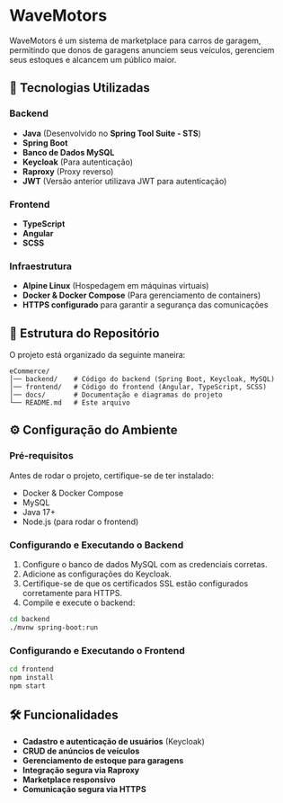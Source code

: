 # WaveMotors  

WaveMotors é um sistema de marketplace para carros de garagem, permitindo que donos de garagens anunciem seus veículos, gerenciem seus estoques e alcancem um público maior.  

## 🚀 Tecnologias Utilizadas  

### Backend  
- **Java** (Desenvolvido no **Spring Tool Suite - STS**)  
- **Spring Boot**  
- **Banco de Dados MySQL**  
- **Keycloak** (Para autenticação)  
- **Raproxy** (Proxy reverso)  
- **JWT** (Versão anterior utilizava JWT para autenticação)  

### Frontend  
- **TypeScript**  
- **Angular**  
- **SCSS**  

### Infraestrutura  
- **Alpine Linux** (Hospedagem em máquinas virtuais)  
- **Docker & Docker Compose** (Para gerenciamento de containers)  
- **HTTPS configurado** para garantir a segurança das comunicações  

## 📂 Estrutura do Repositório  

O projeto está organizado da seguinte maneira:  

```
eCommerce/
│── backend/    # Código do backend (Spring Boot, Keycloak, MySQL)
│── frontend/   # Código do frontend (Angular, TypeScript, SCSS)
│── docs/       # Documentação e diagramas do projeto
└── README.md   # Este arquivo
```

## ⚙️ Configuração do Ambiente  

### Pré-requisitos  
Antes de rodar o projeto, certifique-se de ter instalado:  
- Docker & Docker Compose  
- MySQL  
- Java 17+  
- Node.js (para rodar o frontend)  


### Configurando e Executando o Backend  

1. Configure o banco de dados MySQL com as credenciais corretas.  
2. Adicione as configurações do Keycloak.  
3. Certifique-se de que os certificados SSL estão configurados corretamente para HTTPS.  
4. Compile e execute o backend:  

```sh
cd backend
./mvnw spring-boot:run
```

### Configurando e Executando o Frontend  

```sh
cd frontend
npm install
npm start
```

## 🛠️ Funcionalidades  

- **Cadastro e autenticação de usuários** (Keycloak)  
- **CRUD de anúncios de veículos**  
- **Gerenciamento de estoque para garagens**  
- **Integração segura via Raproxy**  
- **Marketplace responsivo**  
- **Comunicação segura via HTTPS**  
